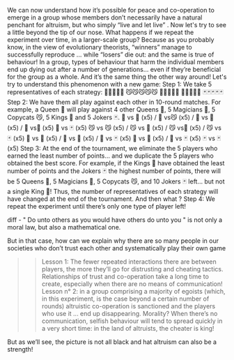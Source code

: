 We can now understand how it’s possible for peace and co-operation to emerge in a group whose members don’t necessarily have a natural penchant for altruism, but who simply “live and let live” . Now let's try to see a little beyond the tip of our nose. What happens if we repeat the experiment over time, in a larger-scale group? Because as you probably know, in the view of evolutionary theorists, “winners” manage to successfully reproduce ... while “losers” die out: and the same is true of behaviour! In a group, types of behaviour that harm the individual members end up dying out after a number of generations… even if they’re beneficial for the group as a whole. And it’s the same thing the other way around! Let's try to understand this phenomenon with a new game: Step 1: We take 5 representatives of each strategy:
🌹🌹🌹🌹🌹
😼😼😼😼😼
🧙🧙🧙🧙🧙
👑👑👑👑👑
🃏🃏🃏🃏🃏
Step 2: We have them all play against each other in 10-round matches. For example, a Queen 🌹 will play against 4 other Queens 🌹, 5 Magicians 🧙, 5 Copycats 😼, 5 Kings 👑 and 5 Jokers 🃏.
🌹 vs 🌹 (x5) / 🌹 vs😼 (x5) / 🌹 vs 🧙 (x5) / 🌹 vs👑 (x5) 🌹 vs 🃏 (x5)
😼 vs 😼 (x5) / 😼 vs 🧙 (x5) / 😼 vs👑 (x5) / 😼 vs 🃏 (x5)
🧙 vs 🧙 (x5) / 🧙 vs 👑 (x5) / 🧙 vs 🃏 (x5)
👑 vs 👑 (x5) / 👑 vs 🃏 (x5)
🃏 vs 🃏 (x5)
Step 3: At the end of the tournament, we eliminate the 5 players who earned the least number of points… and we duplicate the 5 players who obtained the best score. For example, if the Kings 👑 have obtained the least number of points and the Jokers 🃏 the highest number of points, there will be 5 Queens 🌹, 5 Magicians 🧙, 5 Copycats 😼, and 10 Jokers 🃏 left… but not a single King 👑! Thus, the number of representatives of each strategy will have changed at the end of the tournament.
And then what ?
Step 4: We repeat the experiment until there’s only one type of player left!



diff - " Do unto others as you would have others do unto you " is not only a moral law, but also a mathematical one.

But in that case, how can we explain why there are so many people in our societies who don’t trust each other and systematically play their own game



>> Lesson 1: The fewer repeated interactions there are between players, the more they’ll go for distrusting and cheating tactics. Relationships of trust and co-operation take a long time to create, especially when there are no means of communication! Lesson n° 2: in a group comprising a majority of egoists (which, in this experiment, is the case beyond a certain number of rounds) altruistic co-operation is sanctioned and the players who use it ... end up disappearing. Morality? When there’s no communication, selfish behaviour will tend to spread quickly in a very short time: in the land of altruists, the cheater is king!

But as we’ll see, the picture is not all black and hat altruism can also be a strength!
